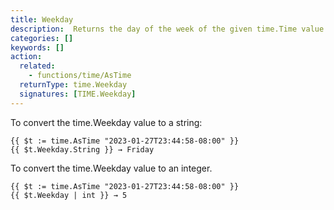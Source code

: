 ```yaml
---
title: Weekday
description:  Returns the day of the week of the given time.Time value.
categories: []
keywords: []
action:
  related:
    - functions/time/AsTime
  returnType: time.Weekday
  signatures: [TIME.Weekday]
---
```


To convert the time.Weekday value to a string:

```go-html-template
{{ $t := time.AsTime "2023-01-27T23:44:58-08:00" }}
{{ $t.Weekday.String }} → Friday
```

To convert the time.Weekday value to an integer.

```go-html-template
{{ $t := time.AsTime "2023-01-27T23:44:58-08:00" }}
{{ $t.Weekday | int }} → 5
